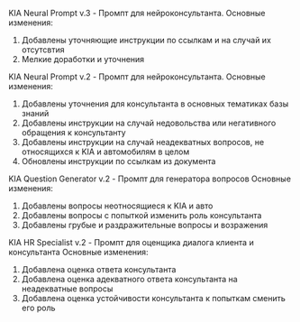 KIA Neural Prompt v.3 - Промпт для нейроконсультанта.
Основные изменения:
1) Добавлены уточняющие инструкции по ссылкам и на случай их отсутсвтия
2) Мелкие доработки и уточнения

KIA Neural Prompt v.2 - Промпт для нейроконсультанта.
Основные изменения:
1) Добавлены уточнения для консультанта в основных тематиках базы знаний
2) Добавлены инструкции на случай недовольства или негативного обращения к консультанту
3) Добавлены инструкции на случай неадекватных вопросов, не относящихся к KIA и автомобилям в целом
4) Обновлены инструкции по ссылкам из документа

KIA Question Generator v.2 - Промпт для генератора вопросов
Основные изменения:
1) Добавлены вопросы неотносящиеся к KIA и авто
2) Добавлены вопросы с попыткой изменить роль консультанта
3) Добавлены грубые и раздражительные вопросы и возражения

KIA HR Specialist v.2 - Промпт для оценщика диалога клиента и консультанта
Основные изменения:
1) Добавлена оценка ответа консультанта
2) Добавлена оценка адекватного ответа консультанта на неадекватные вопросы
3) Добавлена оценка устойчивости консультанта к попыткам сменить его роль

